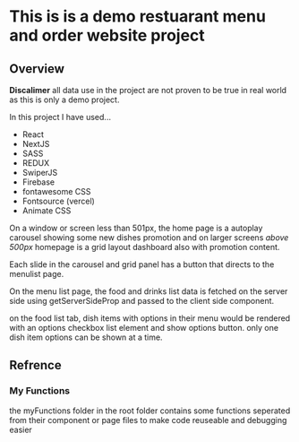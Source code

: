# This is is a demo restuarant menu and order website project

## Overview

**Discalimer** all data use in the project are not proven to be true in real world as this is only a demo project.

In this project I have used...

- React
- NextJS
- SASS
- REDUX
- SwiperJS
- Firebase
- fontawesome CSS
- Fontsource (vercel)
- Animate CSS

On a window or screen less than 501px, the home page is a autoplay carousel showing some new dishes promotion and on larger screens _above 500px_ homepage is a grid layout dashboard also with promotion content.

Each slide in the carousel and grid panel has a button that directs to the menulist page.

On the menu list page, the food and drinks list data is fetched on the server side using getServerSideProp and passed to the client side component.

on the food list tab, dish items with options in their menu would be rendered with an options checkbox list element and show options button. only one dish item options can be shown at a time.

## Refrence

### My Functions

the myFunctions folder in the root folder contains some functions seperated from their component or page files to make code reuseable and debugging easier

####
